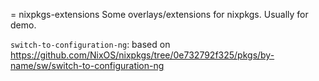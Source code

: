 = nixpkgs-extensions
Some overlays/extensions for nixpkgs. Usually for demo.

`switch-to-configuration-ng`: based on https://github.com/NixOS/nixpkgs/tree/0e732792f325/pkgs/by-name/sw/switch-to-configuration-ng
